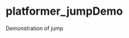 # platformer_jumpDemo
Demonstration of jump

<html>
  <head>
    <meta charset="utf-8">
    <meta http-equiv="Content-Type" content="text/html"; charset=utf-8">
    <script>var unityInstance = UnityLoader.instantiate("unityContainer", "Build/JumpDemo.json", {onProgress: UnityProgress});</script>
  </head>
  <body>
    <div id="unityContainer" style="width: 960px; height: 600px"></div>
  </body>
</html>
